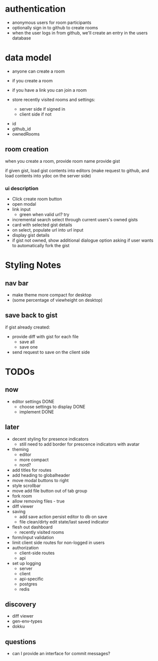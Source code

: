 # authentication

- anonymous users for room participants
- optionally sign in to github to create rooms
- when the user logs in from github, we'll create an entry in the users database

# data model

<!--  -->

- anyone can create a room
- if you create a room

- if you have a link you can join a room

- store recently visited rooms and settings:

  - server side if signed in
  - client side if not

* id
* github_id
* ownedRooms

## room creation

when you create a room,
provide room name
provide gist

if given gist, load gist contents into editors
(make request to github, and load contents into ydoc on the server side)

### ui description

- Click create room button
- open modal
- link input
  - green when valid url? try
- incremental search select through current users's owned gists
- card with selected gist details
- on select, populate url into url input
- display gist details
- if gist not owned, show additional dialogue option asking if user wants to automatically fork the gist

# Styling Notes

## nav bar

- make theme more compact for desktop
- (some percentage of viewheight on desktop)

## save back to gist

if gist already created:

- provide diff with gist for each file
  - save all
  - save one
- send request to save on the client side

# TODOs

## now

- editor settings DONE
  - choose settings to display DONE
  - implement DONE

## later

- decent styling for presence indicators
  - still need to add border for prescence indicators with avatar
- theming
  - editor
  - more compact
  - nord?
- add titles for routes
- add heading to globalheader
- move modal buttons to right
- style scrollbar
- move add file button out of tab group
- fork room
- allow removing files - true
- diff viewer
- saving
  - add save action persist editor to db on save
  - file clean/dirty edit state/last saved indicator
- flesh out dashboard
  - recently visited rooms
- form/input validation
- limit client side routes for non-logged in users
- authorization
  - client-side routes
  - api
- set up logging
  - server
  - client
  - api-specific
  - postgres
  - redis

## discovery

- diff viewer
- gen-env-types
- dokku

## questions

- can I provide an interface for commit messages?
